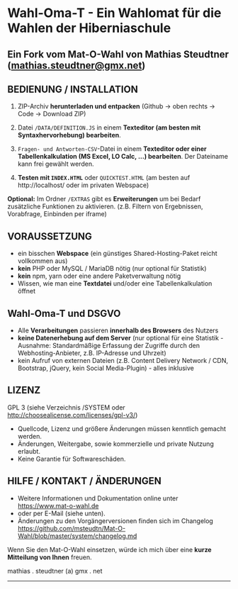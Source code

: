 
# Wahl-Oma-T - Ein Wahlomat für die Wahlen der Hiberniaschule

## Ein Fork vom Mat-O-Wahl von Mathias Steudtner (mathias.steudtner@gmx.net)

## BEDIENUNG / INSTALLATION

1. ZIP-Archiv **herunterladen und entpacken**
   (Github -> oben rechts -> Code -> Download ZIP)

2. Datei `/DATA/DEFINITION.JS` in einem **Texteditor (am besten mit Syntaxhervorhebung) bearbeiten**.   

3. `Fragen- und Antworten-CSV`-Datei in einem **Texteditor oder einer Tabellenkalkulation (MS Excel, LO Calc, ...) bearbeiten**. Der Dateiname kann frei gewählt werden.

4. **Testen mit `INDEX.HTML`** oder `QUICKTEST.HTML` 
   (am besten auf http://localhost/ oder im privaten Webspace) 

**Optional:** Im Ordner `/EXTRAS` gibt es **Erweiterungen** um bei Bedarf zusätzliche Funktionen zu aktivieren. (z.B. Filtern von Ergebnissen, Vorabfrage, Einbinden per iframe)

## VORAUSSETZUNG

- ein bisschen **Webspace** (ein günstiges Shared-Hosting-Paket reicht vollkommen aus)
- **kein** PHP oder MySQL / MariaDB nötig (nur optional für Statistik)
- **kein** npm, yarn oder eine andere Paketverwaltung nötig
- Wissen, wie man eine **Textdatei** und/oder eine Tabellenkalkulation öffnet

## Wahl-Oma-T und DSGVO

- Alle **Verarbeitungen** passieren **innerhalb des Browsers** des Nutzers
- **keine Datenerhebung auf dem Server** (nur optional für eine Statistik - Ausnahme: Standardmäßige Erfassung der Zugriffe durch den Webhosting-Anbieter, z.B. IP-Adresse und Uhrzeit)
- kein Aufruf von externen Dateien (z.B. Content Delivery Network / CDN, Bootstrap, jQuery, kein Social Media-Plugin) - alles inklusive 

## LIZENZ

GPL 3 (siehe Verzeichnis /SYSTEM oder http://choosealicense.com/licenses/gpl-v3/)
- Quellcode, Lizenz und größere Änderungen müssen kenntlich gemacht werden.
- Änderungen, Weitergabe, sowie kommerzielle und private Nutzung erlaubt.
- Keine Garantie für Softwareschäden. 

## HILFE / KONTAKT / ÄNDERUNGEN

- Weitere Informationen und Dokumentation online unter https://www.mat-o-wahl.de
- oder per E-Mail (siehe unten).
- Änderungen zu den Vorgängerversionen finden sich im Changelog https://github.com/msteudtn/Mat-O-Wahl/blob/master/system/changelog.md

Wenn Sie den Mat-O-Wahl einsetzen, würde ich mich über eine **kurze Mitteilung von Ihnen** freuen.

mathias . steudtner (a) gmx . net

---
